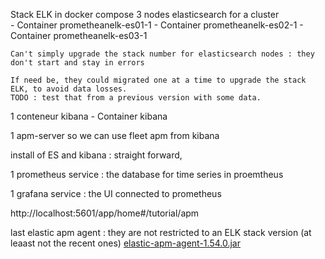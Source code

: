 


Stack ELK in docker compose 
    3 nodes elasticsearch for a cluster  
    - Container prometheanelk-es01-1
    - Container prometheanelk-es02-1
    - Container prometheanelk-es03-1
    
    Can't simply upgrade the stack number for elasticsearch nodes : they don't start and stay in errors    
    
    If need be, they could migrated one at a time to upgrade the stack ELK, to avoid data losses. 
    TODO : test that from a previous version with some data.


1 conteneur kibana 
    - Container kibana


1 apm-server so we can use fleet apm from kibana 


install of ES and kibana : straight forward,  



1 prometheus service : the database for time series in proemtheus 

1 grafana service : the UI connected to prometheus




http://localhost:5601/app/home#/tutorial/apm

last elastic apm agent : they are not restricted to an ELK stack version (at leaast not the recent ones)
[elastic-apm-agent-1.54.0.jar](../../../../../../Downloads/elastic-apm-agent-1.54.0.jar)









